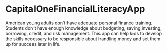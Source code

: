 # CapitalOneFinancialLiteracyApp
American young adults don’t have adequate personal finance training. Students don’t have enough knowledge about budgeting, saving,investing, borrowing, credit, and risk management. This app can help kids to develop the skills necessary to be responsible about handling money and set them up for success later in life.
